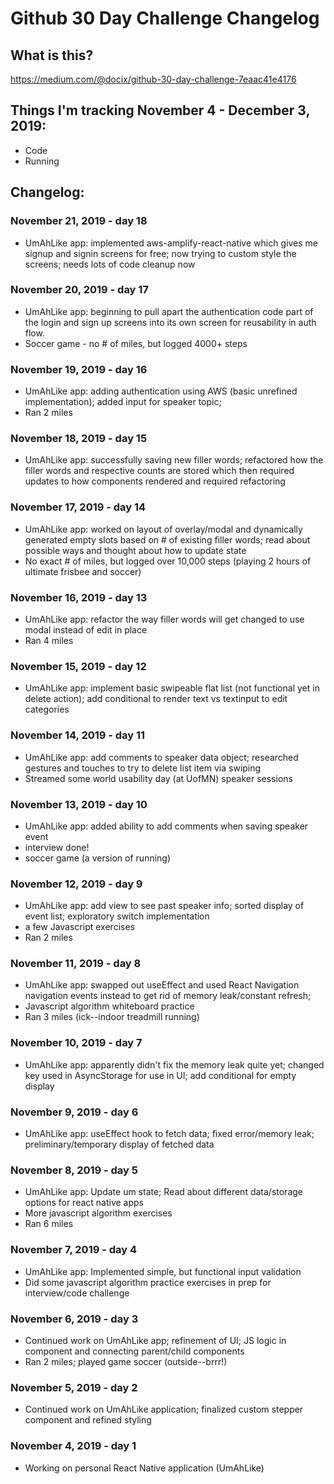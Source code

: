 # Github 30 Day Challenge Changelog

## What is this?  
https://medium.com/@docix/github-30-day-challenge-7eaac41e4176

## Things I'm tracking November 4 - December 3, 2019:
* Code 
* Running

## Changelog:
### November 21, 2019 - day 18
* UmAhLike app: implemented aws-amplify-react-native which gives me signup and signin screens for free; now trying to custom style the screens; needs lots of code cleanup now
### November 20, 2019 - day 17
* UmAhLike app: beginning to pull apart the authentication code part of the login and sign up screens into its own screen for reusability in auth flow.
* Soccer game - no # of miles, but logged 4000+ steps
### November 19, 2019 - day 16
* UmAhLike app: adding authentication using AWS (basic unrefined implementation); added input for speaker topic;
* Ran 2 miles
### November 18, 2019 - day 15
* UmAhLike app: successfully saving new filler words; refactored how the filler words and respective counts are stored which then required updates to how components rendered and required refactoring
### November 17, 2019 - day 14
* UmAhLike app: worked on layout of overlay/modal and dynamically generated empty slots based on # of existing filler words; read about possible ways and thought about how to update state
* No exact # of miles, but logged over 10,000 steps (playing 2 hours of ultimate frisbee and soccer)
### November 16, 2019 - day 13
* UmAhLike app: refactor the way filler words will get changed to use modal instead of edit in place
* Ran 4 miles
### November 15, 2019 - day 12
* UmAhLike app: implement basic swipeable flat list (not functional yet in delete action); add conditional to render text vs textinput to edit categories
### November 14, 2019 - day 11
* UmAhLike app: add comments to speaker data object; researched gestures and touches to try to delete list item via swiping
* Streamed some world usability day (at UofMN) speaker sessions
### November 13, 2019 - day 10
* UmAhLike app: added ability to add comments when saving speaker event
* interview done!
* soccer game (a version of running)
### November 12, 2019 - day 9
* UmAhLike app: add view to see past speaker info; sorted display of event list; exploratory switch implementation 
* a few Javascript exercises
* Ran 2 miles
### November 11, 2019 - day 8
* UmAhLike app: swapped out useEffect and used React Navigation navigation events instead to get rid of memory leak/constant refresh;
* Javascript algorithm whiteboard practice
* Ran 3 miles (ick--indoor treadmill running)
### November 10, 2019 - day 7
* UmAhLike app: apparently didn't fix the memory leak quite yet; changed key used in AsyncStorage for use in UI; add conditional for empty display
### November 9, 2019 - day 6
* UmAhLike app: useEffect hook to fetch data; fixed error/memory leak; preliminary/temporary display of fetched data
### November 8, 2019 - day 5
* UmAhLike app: Update um state; Read about different data/storage options for react native apps
* More javascript algorithm exercises
* Ran 6 miles
### November 7, 2019 - day 4
* UmAhLike app: Implemented simple, but functional input validation
* Did some javascript algorithm practice exercises in prep for interview/code challenge
### November 6, 2019 - day 3
* Continued work on UmAhLike app; refinement of UI; JS logic in component and connecting parent/child components
* Ran 2 miles; played game soccer (outside--brrr!)
### November 5, 2019 - day 2
* Continued work on UmAhLike application; finalized custom stepper component and refined styling
### November 4, 2019 - day 1
* Working on personal React Native application (UmAhLike)